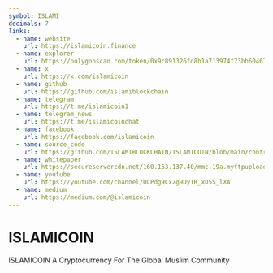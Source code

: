 ```yaml
---
symbol: ISLAMI
decimals: 7
links:
  - name: website
    url: https://islamicoin.finance
  - name: explorer
    url: https://polygonscan.com/token/0x9c891326fd8b1a713974f73bb604677e1e63396d
  - name: x
    url: https://x.com/islamicoin
  - name: github
    url: https://github.com/islamiblockchain
  - name: telegram
    url: https://t.me/islamicoin1
  - name: telegram_news
    url: https://t.me/islamicoinchat
  - name: facebook
    url: https://facebook.com/islamicoin
  - name: source_code
    url: https://github.com/ISLAMIBLOCKCHAIN/ISLAMICOIN/blob/main/contracts/ISLAMICOIN.sol
  - name: whitepaper
    url: https://secureservercdn.net/160.153.137.40/mmc.19a.myftpupload.com/wp-content/uploads/2021/09/islamicoinE.pdf
  - name: youtube
    url: https://youtube.com/channel/UCPdg9Cx2g9DyTR_xD5S_lXA
  - name: medium
    url: https://medium.com/@islamicoin
---
```


# ISLAMICOIN

ISLAMICOIN A Cryptocurrency For The Global Muslim Community
